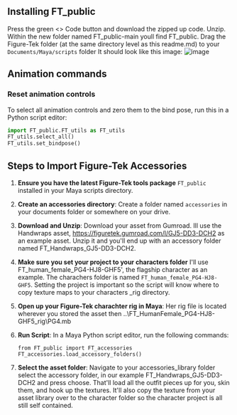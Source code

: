 
##  **Installing FT_public**
Press the green <> Code button and download the zipped up code. Unzip. Within the new folder named FT_public-main youll find FT_public. Drag the Figure-Tek folder (at the same directory level as this readme.md) to  your `Documents/Maya/scripts` folder
It should look like this image:
![image](https://github.com/FigureTekStudios/FT_public/assets/9369366/d34fd0f7-5b58-4b3a-9ea7-d71f2844af6b)


## Animation commands
###  Reset animation controls
To select all animation controls and zero them to the bind pose, run this in a Python script editor:

```python
import FT_public.FT_utils as FT_utils
FT_utils.select_all()
FT_utils.set_bindpose()
```

## Steps to Import Figure-Tek Accessories
1. **Ensure you have the latest Figure-Tek tools package** `FT_public` installed in your Maya scripts directory.

2.  **Create an accessories directory**: Create a folder named `accessories` in your documents folder or somewhere on your drive. 

3. **Download and Unzip**: Download your asset from Gumroad. Ill use the Handwraps asset, https://figuretek.gumroad.com/l/GJ5-DD3-DCH2 as an example asset. Unzip it and you'll end up with an accessory folder named FT_Handwraps_GJ5-DD3-DCH2.

4. **Make sure you set your project to your characters folder** I'll use FT_human_female_PG4-HJ8-GHF5', the flagship character as an example. The charachers folder is named `FT_human_female_PG4-HJ8-GHF5`. Setting the project is important so the script will know where to copy texture maps to your characters _rig directory. 

5. **Open up your Figure-Tek charachter rig in Maya**: Her rig file is located wherever you stored the asset then ..\FT_HumanFemale_PG4-HJ8-GHF5\_rig\PG4.mb
      
4. **Run Script**: In a Maya Python script editor, run the following commands:
      ```
      from FT_public import FT_accessories
      FT_accessories.load_accessory_folders()
      ```
5. **Select the asset folder**: Navigate to your accessories_library folder select the accessory folder, in our example 
FT_Handwraps_GJ5-DD3-DCH2 and press choose.   That'll load all the outfit pieces up for you, skin them, and hook up the textures. It'll also copy the texture from your asset library over to the character folder so the character project is all still self contained. 

